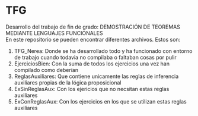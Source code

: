 # TFG
Desarrollo del trabajo de fin de grado: DEMOSTRACIÓN DE TEOREMAS MEDIANTE LENGUAJES FUNCIONALES  
En este repositorio se pueden encontrar diferentes archivos. Estos son:
1. TFG_Nerea: Donde se ha desarrollado todo y ha funcionado con entorno de trabajo cuando todavia no compilaba o faltaban cosas por pulir
2. EjerciciosBien: Con la suma de todos los ejercicios una vez han compilado como deberían 
3. ReglasAuxiliares: Que contiene unicamente las reglas de inferencia auxiliares propias de la lógica proposicional  
4. ExSinReglasAux: Con los ejericios que no necsitan estas reglas auxiliares
5. ExConReglasAux: Con los ejercicios en los que se utilizan estas reglas auxiliares
